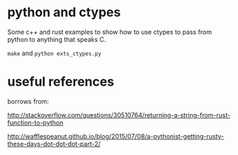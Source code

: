 # python and ctypes 

Some c++ and rust examples to show how to use ctypes to pass from python to anything that speaks C. 

`make` and `python exts_ctypes.py`

# useful references

borrows from:

http://stackoverflow.com/questions/30510764/returning-a-string-from-rust-function-to-python

http://wafflespeanut.github.io/blog/2015/07/08/a-pythonist-getting-rusty-these-days-dot-dot-dot-part-2/
 
